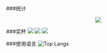 ###统计
<div align="center">
	<img  src="https://github-profile-trophy.vercel.app/?username=sun0225SUN" />
</div>


###奖杯
<img src="https://img.shields.io/badge/-HTML5-E34F26?style=flat-square&logo=html5&logoColor=white" /> 
<img src="https://img.shields.io/badge/-CSS3-1572B6?style=flat-square&logo=css3" /> 
<img src="https://img.shields.io/badge/-JavaScript-oringe?style=flat-square&logo=javascript" />


###使用语言
![Top Langs](https://github-readme-stats.vercel.app/api/top-langs/?username=leipengic)
